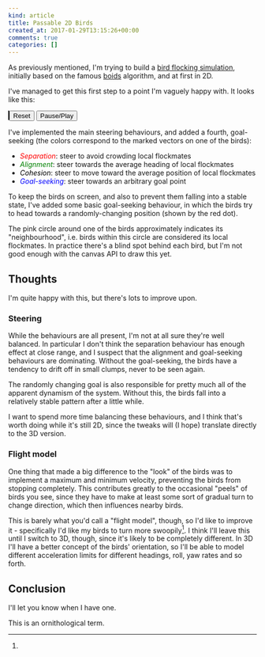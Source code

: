 ```yaml
---
kind: article
title: Passable 2D Birds
created_at: 2017-01-29T13:15:26+00:00
comments: true
categories: []
---
```


As previously mentioned, I'm trying to build a [bird flocking
simulation](/blog/2017/01/19/birds-slowly/), initially based on the
famous [boids](http://www.red3d.com/cwr/boids/) algorithm, and at first
in 2D.

I've managed to get this first step to a point I'm vaguely happy with.
It looks like this:

<script src="/toys/birds-001/vendor/underscore-min.js" type="text/javascript"></script>
<script src="/toys/birds-001/vendor/sylvester.js" type="text/javascript"></script>
<canvas id="canvas" width="600" height="600" style="border: 1px solid
black;"></canvas>
<button onclick="init();">Reset</button>
<button onclick="toggleAnimation();">Pause/Play</button>
<script src="/toys/birds-001/src/main.js" type="text/javascript"></script>

I've implemented the main steering behaviours, and added a fourth,
goal-seeking (the colors correspond to the marked vectors on one of the
birds):

* <span style="color: red;">*Separation*</span>: steer to avoid crowding local flockmates
* <span style="color: green;">*Alignment*</span>: steer towards the average heading of local flockmates
* <span style="color: black;">*Cohesion*</span>: steer to move toward the average position of local flockmates
* <span style="color: blue;">*Goal-seeking*</span>: steer towards an arbitrary goal point

To keep the birds on screen, and also to prevent them falling into a
stable state, I've added some basic goal-seeking behaviour, in which
the birds try to head towards a randomly-changing position (shown by the
red dot).

The pink circle around one of the birds approximately indicates its
"neighbourhood", i.e. birds within this circle are considered its local
flockmates. In practice there's a blind spot behind each bird, but I'm
not good enough with the canvas API to draw this yet.

## Thoughts

I'm quite happy with this, but there's lots to improve upon.

### Steering

While the behaviours are all present, I'm not at all sure they're well
balanced. In particular I don't think the separation behaviour has
enough effect at close range, and I suspect that the alignment and
goal-seeking behaviours are dominating. Without the goal-seeking, the
birds have a tendency to drift off in small clumps, never to be seen
again.

The randomly changing goal is also responsible for pretty much all of
the apparent dynamism of the system. Without this, the birds fall into a
relatively stable pattern after a little while.

I want to spend more time balancing these behaviours, and I think that's
worth doing while it's still 2D, since the tweaks will (I hope)
translate directly to the 3D version.

### Flight model

One thing that made a big difference to the "look" of the birds was to
implement a maximum and minimum velocity, preventing the birds from
stopping completely. This contributes greatly to the occasional "peels"
of birds you see, since they have to make at least some sort of gradual
turn to change direction, which then influences nearby birds.

This is barely what you'd call a "flight model", though, so I'd like to
improve it - specifically I'd like my birds to turn more swoopily[^1]. I
think I'll leave this until I switch to 3D, though, since it's likely to
be completely different. In 3D I'll have a better concept of the birds'
orientation, so I'll be able to model different acceleration limits for
different headings, roll, yaw rates and so forth.

## Conclusion

I'll let you know when I have one.

[^1]:
  This is an ornithological term.
